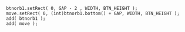         btnorb1.setRect( 0, GAP - 2 , WIDTH, BTN_HEIGHT );
        move.setRect( 0, (int)btnorb1.bottom() + GAP, WIDTH, BTN_HEIGHT );
        add( btnorb1 );
        add( move );